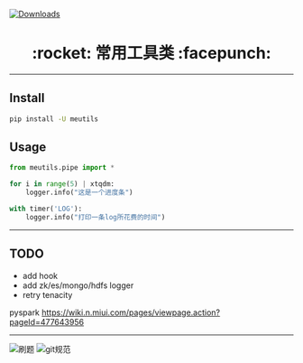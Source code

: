 [![Downloads](http://pepy.tech/badge/meutils)](http://pepy.tech/project/meutils)

<h1 align = "center">:rocket: 常用工具类 :facepunch:</h1>

---

## Install
```bash
pip install -U meutils
```

## Usage
```python
from meutils.pipe import *

for i in range(5) | xtqdm:
    logger.info("这是一个进度条")

with timer('LOG'):
    logger.info("打印一条log所花费的时间")
```

---
## TODO
- add hook
- add zk/es/mongo/hdfs logger
- retry tenacity

pyspark https://wiki.n.miui.com/pages/viewpage.action?pageId=477643956

---
![刷题](https://tva1.sinaimg.cn/large/008eGmZEly1gopa6fzuwwj30xj0u0ado.jpg)
![git规范](https://tva1.sinaimg.cn/large/008eGmZEly1gn22tnx04dj312t0qpq6k.jpg)